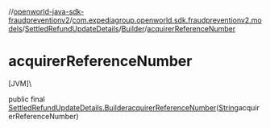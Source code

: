 //[openworld-java-sdk-fraudpreventionv2](../../../../index.md)/[com.expediagroup.openworld.sdk.fraudpreventionv2.models](../../index.md)/[SettledRefundUpdateDetails](../index.md)/[Builder](index.md)/[acquirerReferenceNumber](acquirer-reference-number.md)

# acquirerReferenceNumber

[JVM]\

public final [SettledRefundUpdateDetails.Builder](index.md)[acquirerReferenceNumber](acquirer-reference-number.md)([String](https://docs.oracle.com/javase/8/docs/api/java/lang/String.html)acquirerReferenceNumber)
